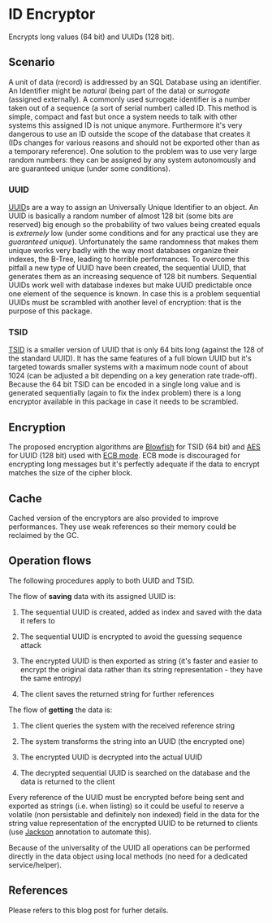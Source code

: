 # ID Encryptor

Encrypts long values (64 bit) and UUIDs (128 bit).

## Scenario

A unit of data (record) is addressed by an SQL Database using an identifier. An Identifier might be *natural* (being part of the data) or *surrogate* (assigned externally). A commonly used surrogate identifier is a number taken out of a sequence (a sort of serial number) called ID. This method is simple, compact and fast but once a system needs to talk with other systems this assigned ID is not unique anymore. Furthermore it's very dangerous to use an ID outside the scope of the database that creates it (IDs changes for various reasons and should not be exported other than as a temporary reference). One solution to the problem was to use very large random numbers: they can be assigned by any system autonomously and are guaranteed unique (under some conditions).

### UUID

[UUID](https://en.wikipedia.org/wiki/Universally_unique_identifier)s are a way to assign an Universally Unique Identifier to an object. An UUID is basically a random number of almost 128 bit (some bits are reserved) big enough so the probability of two values being created equals is *extremely* low (under some conditions and for any practical use they are *guaranteed unique*). Unfortunately the same randomness that makes them unique works very badly with the way most databases organize their indexes, the B-Tree, leading to horrible performances. To overcome this pitfall a new type of UUID have been created, the sequential UUID, that generates them as an increasing sequence of 128 bit numbers. Sequential UUIDs work well with database indexes but make UUID predictable once one element of the sequence is known. In case this is a problem sequential UUIDs must be scrambled with another level of encryption: that is the purpose of this package.

### TSID

[TSID](https://github.com/f4b6a3/tsid-creator) is a smaller version of UUID that is only 64 bits long (against the 128 of the standard UUID). It has the same features of a full blown UUID but it's targeted towards smaller systems with a maximum node count of about 1024 (can be adjusted a bit depending on a key generation rate trade-off). Because the 64 bit TSID can be encoded in a single long value and is generated sequentially (again to fix the index problem) there is a long encryptor available in this package in case it needs to be scrambled.

## Encryption

The proposed encryption algorithms are [Blowfish](https://en.wikipedia.org/wiki/Blowfish_(cipher)) for TSID (64 bit) and [AES](https://en.wikipedia.org/wiki/Advanced_Encryption_Standard) for UUID (128 bit) used with [ECB mode](https://www.highgo.ca/2019/08/08/the-difference-in-five-modes-in-the-aes-encryption-algorithm). ECB mode is discouraged for encrypting long messages but it's perfectly adequate if the data to encrypt matches the size of the cipher block.

## Cache

Cached version of the encryptors are also provided to improve performances. They use weak references so their memory could be reclaimed by the GC.

## Operation flows

The following procedures apply to both UUID and TSID.

The flow of **saving** data with its assigned UUID is:

1. The sequential UUID is created, added as index and saved with the data it refers to

2. The sequential UUID is encrypted to avoid the guessing sequence attack

3. The encrypted UUID is then exported as string (it's faster and easier to encrypt the original data rather than its string representation - they have the same entropy)

4. The client saves the returned string for further references

The flow of **getting** the data is:

1. The client queries the system with the received reference string

2. The system transforms the string into an UUID (the encrypted one)

3. The encrypted UUID is decrypted into the actual UUID

4. The decrypted sequential UUID is searched on the database and the data is returned to the client

Every reference of the UUID must be encrypted before being sent and exported as strings (i.e. when listing) so it could be useful to reserve a volatile (non persistable and definitely non indexed) field in the data for the string value representation of the encrypted UUID to be returned to clients (use [Jackson](https://github.com/FasterXML/jackson) annotation to automate this).

Because of the universality of the UUID all operations can be performed directly in the data object using local methods (no need for a dedicated service/helper).

## References

Please refers to this blog post for furher details.
